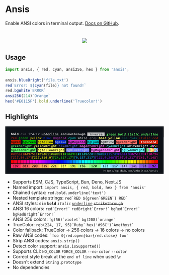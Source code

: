 # Ansis

Enable ANSI colors in terminal output. [Docs on GitHub](https://github.com/webdiscus/ansis).

#

<p align="center">
  <a href="https://github.com/webdiscus/ansis">
    <img width="323" src="https://github.com/webdiscus/ansis/raw/master/docs/img/logo.png"><br>
  </a>
</p>


## Usage

```js
import ansis, { red, cyan, ansi256, hex } from 'ansis';

ansis.blueBright('file.txt')
red`Error: ${cyan(file)} not found!`
red.bgWhite`ERROR`
ansi256(214)`Orange`
hex('#E0115F').bold.underline('Truecolor!')
```

## Highlights

![ANSI demo](https://github.com/webdiscus/ansis/raw/master/docs/img/ansis-demo.png)

- Supports ESM, CJS, TypeScript, Bun, Deno, Next.JS
- Named import: `import ansis, { red, bold, hex } from 'ansis'`
- Chained syntax: `red.bold.underline('text')`
- Nested template strings: ``` red`RED ${green`GREEN`} RED` ```
- ANSI styles: `dim` **`bold`** _`italic`_ <u>`underline`</u> <s>`strikethrough`</s>
- ANSI 16 colors: ``` red`Error!` ``` ``` redBright`Error!` ``` ``` bgRed`Error!` ``` ``` bgRedBright`Error!` ```
- ANSI 256 colors: ``` fg(56)`violet` ``` ``` bg(208)`orange` ```
- TrueColor: ``` rgb(224, 17, 95)`Ruby` ``` ``` hex('#96C')`Amethyst` ```
- Color fallback: TrueColor → 256 colors → 16 colors → no colors
- Raw ANSI codes: ``` `foo ${red.open}bar{red.close} foo` ```
- Strip ANSI codes: `ansis.strip()`
- Detect color support: `ansis.isSupported()`
- Supports CLI: `NO_COLOR` `FORCE_COLOR` `--no-color` `--color`
- Correct style break at the `end of line` when used `\n`
- Doesn't extend `String.prototype`
- No dependencies
